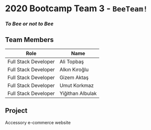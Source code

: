 # 2020 Bootcamp Team 3 - `BeeTeam!`

### *To Bee or not to Bee*

## Team Members

| Role                 | Name              |
|----------------------|-------------------|
| Full Stack Developer | Ali Topbaş        |
| Full Stack Developer | Alkın Kıroğlu     |
| Full Stack Developer | Gizem Aktaş       |
| Full Stack Developer | Umut Korkmaz      |
| Full Stack Developer | Yiğithan Albulak  |

## Project

Accessory e-commerce website
